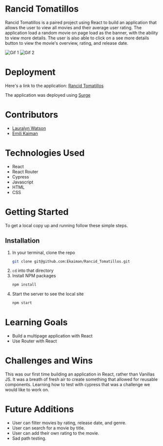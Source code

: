 # Rancid Tomatillos

Rancid Tomatillos is a paired project using React to build an application that allows the user to view all movies and their average user rating. The application load a random movie on page load as the banner, with the ability to view more details. The user is also able to click on a see more details button to view the movie's overview, rating, and release date.

![Gif 1](https://media.giphy.com/media/aooFim06ULI1TlUyJe/giphy.gif)
![Gif 2](https://media.giphy.com/media/M9pAFLfqox02B7ysTu/giphy.gif)


# Deployment
Here's a link to the application: [Rancid Tomatillos](rancid-tomatillos-ek-lw.surge.sh)

The application was deployed using [Surge](surge.sh)

# Contributors
- [Lauralyn Watson](https://github.com/lswatson16)
- [Emili Kaiman](https://github.com/Ekaiman)

# Technologies Used 
- React
- React Router
- Cypress
- Javascript
- HTML
- CSS


# Getting Started
To get a local copy up and running follow these simple steps.

## Installation

1. In your terminal, clone the repo
   ```sh
   git clone git@github.com:Ekaiman/Rancid_Tomatillos.git
   ```
2. `cd` into that directory
3. Install NPM packages
   ```sh
   npm install
   ```
4. Start the server to see the local site
   ```sh
   npm start
   ``` 
   
<!-- ## Deployed Site
After starting both servers, project will run at http://localhost:8080/   -->
   

<!-- # Code Architecture 
If you want to know more about our code architecture, [click here](https://gist.github.com/Ekaiman/f0c6022e295921a810e7531a4d38f9b0). -->

# Learning Goals
- Build a multipage application with React
- Use Router with React

# Challenges and Wins
This was our first time building an application in React, rather than Vanillas JS. It was a breath of fresh air to create something that allowed for reusable components. Learning how to test with cypress that was a challenge we would like to work on.

# Future Additions
- User can filter movies by rating, release date, and genre.
- User can search for a movie by title.
- User can add their own rating to the movie.
- Sad path testing.


